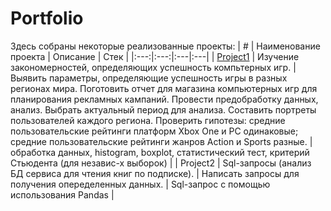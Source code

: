 # Portfolio
Здесь собраны некоторые реализованные проекты:
|   #    |     Наименование проекта    |     Описание    |     Стек     |
|:---:|:---:|:---|:---|
|     [Project1](https://github.com/stanna1981/Portfolio/blob/main/Project1/Исследование%20о%20комп%20играх.ipynb)    |     Изучение закономерностей, определяющих успешность компьтерных игр.   |     Выявить параметры, определяющие успешность игры в разных регионах мира. Поготовить отчет для магазина компьютерных игр для планирования рекламных кампаний. Провести предобработку данных, анализ. Выбрать актуальный период для анализа. Составить портреты пользователей каждого региона. Проверить гипотезы: средние пользовательские рейтинги платформ Xbox One и PC одинаковые; средние пользовательские рейтинги жанров Action и Sports разные.    |     обработка данных, histogram, boxplot, статистический тест, критерий Стьюдента (для независ-х выборок)    |
|     Project2    |     Sql-запросы (анализ БД сервиса для чтения книг по подписке).    |     Написать запросы для получения опеределенных данных.    |     Sql-запрос с помощью использования Pandas    |
